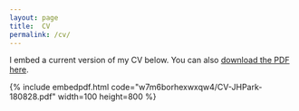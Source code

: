 ```yaml
---
layout: page
title:  CV
permalink: /cv/
---
```




I embed a current version of my CV below. You can also [download the PDF here](CV-JHPark-180828.pdf).

{% include embedpdf.html code="w7m6borhexwxqw4/CV-JHPark-180828.pdf" width=100 height=800 %}

